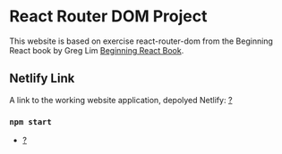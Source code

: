 # React Router DOM Project 

This website is based on exercise react-router-dom from the Beginning React book by Greg Lim [Beginning React Book](https://github.com/greglim81/react-chapter2).

## Netlify Link 

A link to the working website application, depolyed Netlify: 
[?](?)

### `npm start`

- [?](#?) 